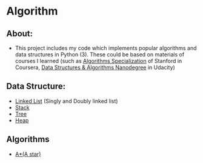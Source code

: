 # Algorithm

## About:
- This project includes my code which implements popular algorithms and data structures in Python (3). These could be based on materials of courses I learned (such as [Algorithms Specialization](https://www.coursera.org/specializations/algorithms) of Stanford in Coursera, [Data Structures & Algorithms Nanodegree](https://classroom.udacity.com/nanodegrees/nd256) in Udacity)

## Data Structure:
* [Linked List](https://github.com/tung491/algorithms/blob/master/data_structure/linked_list.py) (Singly and Doubly linked list)
* [Stack](https://github.com/tung491/algorithms/blob/master/data_structure/stack.py)
* [Tree](https://github.com/tung491/algorithms/blob/master/data_structure/tree.py)
* [Heap](https://github.com/tung491/algorithms/blob/master/data_structure/heap.py)
 
## Algorithms
* [A*(A star)](https://github.com/tung491/algorithms/tree/master/a_star)